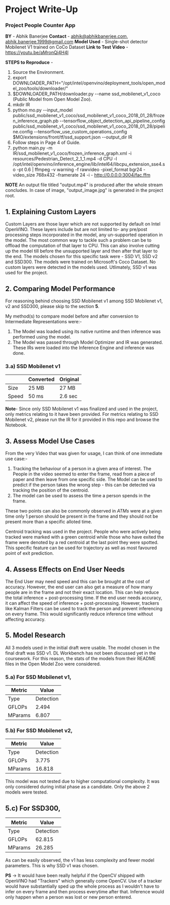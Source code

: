 # Project Write-Up

### Project People Counter App
**BY** - Abhik Banerjee
**Contact** - abhik@abhikbanerjee.com, abhik.banerjee.1999@gmail.com
**Model Used** - Single-shot detector Mobilenet V1 trained on CoCo Dataset
**Link to Test Video** - https://youtu.be/aMronQi4H4I

**STEPS to Reproduce** -
1. Source the Environment.
2. export DOWNLOADER_PATH="/opt/intel/openvino/deployment_tools/open_model_zoo/tools/downloader/"
3. $DOWNLOADER_PATH/downloader.py --name ssd_mobilenet_v1_coco (Public Model from Open Model Zoo).
4. mkdir IR
5. python mo.py --input_model public/ssd_mobilenet_v1_coco/ssd_mobilenet_v1_coco_2018_01_28/frozen_inference_graph.pb --tensorflow_object_detection_api_pipeline_config public/ssd_mobilenet_v1_coco/ssd_mobilenet_v1_coco_2018_01_28/pipeline.config --tensorflow_use_custom_operations_config $MO/extensions/front/tf/ssd_support.json --output_dir IR
6. Follow steps in Page 4 of Guide.
5. python main.py -m IR/ssd_mobilenet_v1_coco/frozen_inference_graph.xml -i resources/Pedestrian_Detect_2_1_1.mp4 -d CPU -l /opt/intel/openvino/inference_engine/lib/intel64/libcpu_extension_sse4.so -pt 0.6 | ffmpeg -v warning -f rawvideo -pixel_format bgr24 -video_size 768x432 -framerate 24 -i - http://0.0.0.0:3004/fac.ffm

**NOTE** 
An output file titled "output.mp4" is produced after the whole stream concludes. In case of image, "output_image.jpg" is generated in the project root.

## 1. Explaining Custom Layers
Custom Layers are those layer which are not supported by default on Intel OpenVINO. These layers include but are not limited to- any pre/post processing steps incorporated in the model, any un-supported operation in the model.
The most common way to tackle such a problem can be to offload the computation of that layer to CPU. This can also involve cutting up the model till before the unsupported layer and then after that layer to the end.
The models chosen for this specific task were - SSD V1, SSD v2 and SSD300. The models were trained on Microsoft's Coco Dataset. No custom layers were detected in the models used. Utlimately, SSD v1 was used for the project.

## 2. Comparing Model Performance

For reasoning behind choosing SSD Mobilenet v1 among SSD Mobilenet v1, v2 and SSD300, please skip to the section **5**.

My method(s) to compare model before and after conversion to Intermediate Representations
were:- 
1. The Model was loaded using its native runtime and then inference was performed using the model.
2. The Model was passed through Model Optimizer and IR was generated. These IRs were loaded into the Inference Engine and inference was done.

### 3.a) SSD Mobilenet v1

|       | Converted | Original |
|-------|-----------|----------|
| Size  |   25 MB   |   27 MB  |
| Speed |   50 ms   |  2.6 sec |

    
**Note**- Since only SSD Mobilenet v1 was finalized and used in the project, only metrics relating to it have been provided. For metrics relating to SSD Mobilenet v2, please run the IR for it provided in this repo and browse the Notebook.

## 3. Assess Model Use Cases

From the very Video that was given for usage, I can think of one immediate use case:-
1. Tracking the behaviour of a person in a given area of interest. The People in the video seemed to enter the frame, read from a piece of paper and then leave from one specific side. The Model can be used to predict if the person takes the wrong step - this can be detected via tracking the position of the centroid.
2. The model can be used to assess the time a person spends in the frame. 




These two points can also be commonly observed in *ATMs* were at a given time only 1 person should be present in the frame and they should not be present more than a specific alloted time. 

Centroid tracking was used in the project. People who were actively being tracked were marked with a green centroid while those who have exited the frame were denoted by a red centroid at the last point they were spotted. This specific feature can be used for trajectory as well as most favoured point of exit prediction.

## 4. Assess Effects on End User Needs

The End User may need speed and this can be brought at the cost of accuracy. However, the end user can also get a measure of how many people are in the frame and not their exact location. This can help reduce the total inference + post-processing time.
If the end user needs accuracy, it can affect the speed of inference + post-processing. However, trackers like Kalman Filters can be used to track the person and prevent inferencing on every frame. This would significantly reduce inference time without affecting accuracy.

## 5. Model Research

All 3 models used in the initial draft were usable. The model chosen in the final draft was SSD v1. DL Workbench has not been discussed yet in the coursework. For this reason, the stats of the models from their README files in the Open Model Zoo were considered.

### 5.a) For SSD Mobilenet v1,
| Metric            | Value         |
|-------------------|---------------|
| Type              | Detection     |
| GFLOPs            | 2.494         |
| MParams           | 6.807         |

### 5.b) For SSD Mobilenet v2,
| Metric            | Value         |
|-------------------|---------------|
| Type              | Detection     |
| GFLOPs            | 3.775         |
| MParams           | 16.818        |


This model was not tested due to higher computational complexity. It was only considered during initial phase as a candidate. Only the above 2 models were tested. 

## 5.c) For SSD300,
| Metric            | Value         |
|-------------------|---------------|
| Type              | Detection     |
| GFLOPs            | 62.815        |
| MParams           | 26.285        |

As can be easily observed, the v1 has less complexity and fewer model parameters. This is why SSD v1 was chosen.

**PS** -> It would have been really helpful if the OpenCV shipped with OpenVINO had "Trackers" which generally come OpenCV. Use of a tracker would have substantially sped up the whole process as I wouldn't have to infer on every frame and then process everytime after that. Inference would only happen when a person was lost or new person entered.